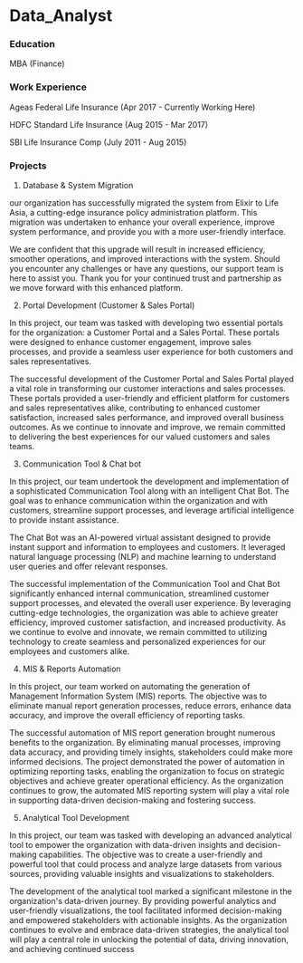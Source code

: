 # Data_Analyst

### Education 
MBA (Finance)

### Work Experience
Ageas Federal Life Insurance (Apr 2017 - Currently Working Here)

HDFC Standard Life Insurance (Aug 2015 - Mar 2017)

SBI Life Insurance Comp (July 2011 - Aug 2015)

### Projects

1. Database & System Migration

  our organization has successfully migrated the system from Elixir to Life Asia, a cutting-edge insurance policy administration platform. This migration was undertaken to enhance your overall experience, improve system performance, and provide you with a more user-friendly interface.

  We are confident that this upgrade will result in increased efficiency, smoother operations, and improved interactions with the system. Should you encounter any challenges or have any questions, our support team is here to assist you. Thank you for your continued trust and partnership as we move forward with this enhanced platform.
  
2. Portal Development (Customer & Sales Portal)

  In this project, our team was tasked with developing two essential portals for the organization: a Customer Portal and a Sales Portal. These portals were designed to enhance customer engagement, improve sales processes, and provide a seamless user experience for both customers and sales representatives.

  The successful development of the Customer Portal and Sales Portal played a vital role in transforming our customer interactions and sales processes. These portals provided a user-friendly and efficient platform for customers and sales representatives alike, contributing to enhanced customer satisfaction, increased sales performance, and improved overall business outcomes. As we continue to innovate and improve, we remain committed to delivering the best experiences for our valued customers and sales teams.


3. Communication Tool & Chat bot

  In this project, our team undertook the development and implementation of a sophisticated Communication Tool along with an intelligent Chat Bot. The goal was to enhance communication within the organization and with customers, streamline support processes, and leverage artificial intelligence to provide instant assistance.

  The Chat Bot was an AI-powered virtual assistant designed to provide instant support and information to employees and customers. It leveraged natural language processing (NLP) and machine learning to understand user queries and offer relevant responses.

  The successful implementation of the Communication Tool and Chat Bot significantly enhanced internal communication, streamlined customer support processes, and elevated the overall user experience. By leveraging cutting-edge technologies, the organization was able to achieve greater efficiency, improved customer satisfaction, and increased productivity. As we continue to evolve and innovate, we remain committed to utilizing technology to create seamless and personalized experiences for our employees and customers alike.


4. MIS & Reports Automation

  In this project, our team worked on automating the generation of Management Information System (MIS) reports. The objective was to eliminate manual report generation processes, reduce errors, enhance data accuracy, and improve the overall efficiency of reporting tasks.

  The successful automation of MIS report generation brought numerous benefits to the organization. By eliminating manual processes, improving data accuracy, and providing timely insights, stakeholders could make more informed decisions. The project demonstrated the power of automation in optimizing reporting tasks, enabling the organization to focus on strategic objectives and achieve greater operational efficiency. As the organization continues to grow, the automated MIS reporting system will play a vital role in supporting data-driven decision-making and fostering success.
  
5. Analytical Tool Development

  In this project, our team was tasked with developing an advanced analytical tool to empower the organization with data-driven insights and decision-making capabilities. The objective was to create a user-friendly and powerful tool that could process and analyze large datasets from various sources, providing valuable insights and visualizations to stakeholders.

  The development of the analytical tool marked a significant milestone in the organization's data-driven journey. By providing powerful analytics and user-friendly visualizations, the tool facilitated informed decision-making and empowered stakeholders with actionable insights. As the organization continues to evolve and embrace data-driven strategies, the analytical tool will play a central role in unlocking the potential of data, driving innovation, and achieving continued success

